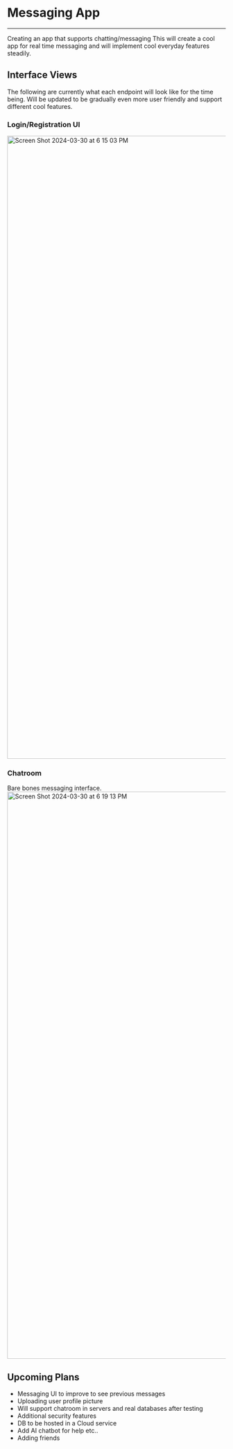 # Messaging App
------

Creating an app that supports chatting/messaging
 This will create a cool app for real time messaging and will implement cool everyday features steadily.

 

## Interface Views
The following are currently what each endpoint will look like for the time being. Will be updated to be gradually even more user friendly and support different cool features.


### Login/Registration UI
<img width="1437" alt="Screen Shot 2024-03-30 at 6 15 03 PM" src="https://github.com/seanb118/real-time-app/assets/73686356/6f2cd4b3-dcea-4430-bb5b-4736b08876a9">

### Chatroom
Bare bones messaging interface.
<img width="1308" alt="Screen Shot 2024-03-30 at 6 19 13 PM" src="https://github.com/seanb118/real-time-app/assets/73686356/ab11c849-4e68-455c-bbbe-4b665a477298">



## Upcoming Plans
* Messaging UI to improve to see previous messages
* Uploading user profile picture
* Will support chatroom in servers and real databases after testing
* Additional security features
* DB to be hosted in a Cloud service
* Add AI chatbot for help etc..
* Adding friends
